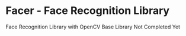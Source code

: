 # Facer - Face Recognition Library
Face Recognition Library with OpenCV
Base Library Not Completed Yet
